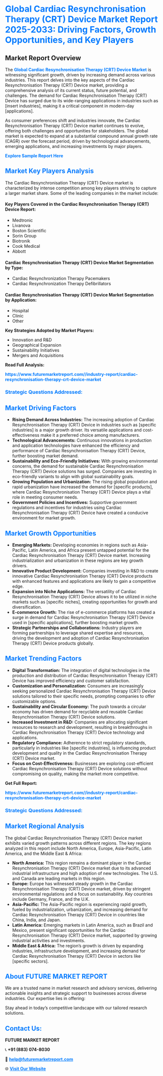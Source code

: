 <h1 style="color: #007BFF;">Global Cardiac Resynchronisation Therapy (CRT) Device Market Report 2025-2033: Driving Factors, Growth Opportunities, and Key Players</h1>

<section id="overview">
<h2>Market Report Overview</h2>
<p>The <a href="https://www.futuremarketreport.com//industry-report/cardiac-resynchronisation-therapy-crt-device-market" style="color: #007BFF; text-decoration: none;"><strong>Global Cardiac Resynchronisation Therapy (CRT) Device Market</strong></a> is witnessing significant growth, driven by increasing demand across various industries. This report delves into the key aspects of the Cardiac Resynchronisation Therapy (CRT) Device market, providing a comprehensive analysis of its current status, future potential, and challenges. The demand for Cardiac Resynchronisation Therapy (CRT) Device has surged due to its wide-ranging applications in industries such as [insert industries], making it a critical component in modern-day [applications].</p>
<p>As consumer preferences shift and industries innovate, the Cardiac Resynchronisation Therapy (CRT) Device market continues to evolve, offering both challenges and opportunities for stakeholders. The global market is expected to expand at a substantial compound annual growth rate (CAGR) over the forecast period, driven by technological advancements, emerging applications, and increasing investments by major players.</p>
</section>

<section id="overview">
<p><a href="https://www.futuremarketreport.com//request-sample/reportId=78848" style="color: #007BFF; text-decoration: none;"><strong>Explore Sample Report Here</strong></a></p>
</section>

<section id="key-players">
<h2 style="color: #007BFF;">Market Key Players Analysis</h2>
<p>The Cardiac Resynchronisation Therapy (CRT) Device market is characterized by intense competition among key players striving to capture a larger market share. Some of the leading companies in the market include:</p>
<h4>Key Players Covered in the Cardiac Resynchronisation Therapy (CRT) Device Report:</h4>
<ul><li>Medtronic</li><li>Livanova</li><li>Boston Scientific</li><li>Sorin Group</li><li>Biotronik</li><li>Cook Medical</li><li>Abbott</li></ul>
<h4>Cardiac Resynchronisation Therapy (CRT) Device Market Segmentation by Type:</h4>
<ul><li>Cardiac Resynchronization Therapy Pacemakers</li><li>Cardiac Resynchronization Therapy Defibrillators</li></ul>

<h4>Cardiac Resynchronisation Therapy (CRT) Device Market Segmentation by Application:</h4>
<ul><li>Hospital</li><li>Clinic</li><li>Other</li></ul>
<p><strong>Key Strategies Adopted by Market Players:</strong></p>
<ul>
<li>Innovation and R&D</li>
<li>Geographical Expansion</li>
<li>Sustainability Initiatives</li>
<li>Mergers and Acquisitions</li>
</ul>
</section>

<section>
<p><strong>Read Full Analysis: </strong></p><a href="https://www.futuremarketreport.com//industry-report/cardiac-resynchronisation-therapy-crt-device-market" style="color: #007BFF; text-decoration: none;"><strong>https://www.futuremarketreport.com//industry-report/cardiac-resynchronisation-therapy-crt-device-market</strong></a>
<h3 style="color: #007BFF;">Strategic Questions Addressed:</h3>
</section>

<section id="driving-factors">
<h2 style="color: #007BFF;">Market Driving Factors</h2>
<ul>
<li><strong>Rising Demand Across Industries:</strong> The increasing adoption of Cardiac Resynchronisation Therapy (CRT) Device in industries such as [specific industries] is a major growth driver. Its versatile applications and cost-effectiveness make it a preferred choice among manufacturers.</li>
<li><strong>Technological Advancements:</strong> Continuous innovations in production and application technologies have enhanced the efficiency and performance of Cardiac Resynchronisation Therapy (CRT) Device, further boosting market demand.</li>
<li><strong>Sustainability and Eco-Friendly Initiatives:</strong> With growing environmental concerns, the demand for sustainable Cardiac Resynchronisation Therapy (CRT) Device solutions has surged. Companies are investing in eco-friendly variants to align with global sustainability goals.</li>
<li><strong>Growing Population and Urbanization:</strong> The rising global population and rapid urbanization have increased the demand for [specific products], where Cardiac Resynchronisation Therapy (CRT) Device plays a vital role in meeting consumer needs.</li>
<li><strong>Government Policies and Incentives:</strong> Supportive government regulations and incentives for industries using Cardiac Resynchronisation Therapy (CRT) Device have created a conducive environment for market growth.</li>
</ul>
</section>

<section id="growth-opportunities">
<h2 style="color: #007BFF;">Market Growth Opportunities</h2>
<ul>
<li><strong>Emerging Markets:</strong> Developing economies in regions such as Asia-Pacific, Latin America, and Africa present untapped potential for the Cardiac Resynchronisation Therapy (CRT) Device market. Increasing industrialization and urbanization in these regions are key growth drivers.</li>
<li><strong>Innovative Product Development:</strong> Companies investing in R&D to create innovative Cardiac Resynchronisation Therapy (CRT) Device products with enhanced features and applications are likely to gain a competitive edge.</li>
<li><strong>Expansion into Niche Applications:</strong> The versatility of Cardiac Resynchronisation Therapy (CRT) Device allows it to be utilized in niche markets such as [specific niches], creating opportunities for growth and diversification.</li>
<li><strong>E-commerce Growth:</strong> The rise of e-commerce platforms has created a surge in demand for Cardiac Resynchronisation Therapy (CRT) Device used in [specific applications], further boosting market growth.</li>
<li><strong>Strategic Partnerships and Collaborations:</strong> Industry players are forming partnerships to leverage shared expertise and resources, driving the development and adoption of Cardiac Resynchronisation Therapy (CRT) Device products globally.</li>
</ul>
</section>

<section id="trending-factors">
<h2 style="color: #007BFF;">Market Trending Factors</h2>
<ul>
<li><strong>Digital Transformation:</strong> The integration of digital technologies in the production and distribution of Cardiac Resynchronisation Therapy (CRT) Device has improved efficiency and customer satisfaction.</li>
<li><strong>Customization and Personalization:</strong> Consumers are increasingly seeking personalized Cardiac Resynchronisation Therapy (CRT) Device solutions tailored to their specific needs, prompting companies to offer customizable options.</li>
<li><strong>Sustainability and Circular Economy:</strong> The push towards a circular economy has driven demand for recyclable and reusable Cardiac Resynchronisation Therapy (CRT) Device solutions.</li>
<li><strong>Increased Investment in R&D:</strong> Companies are allocating significant resources to research and development, resulting in breakthroughs in Cardiac Resynchronisation Therapy (CRT) Device technology and applications.</li>
<li><strong>Regulatory Compliance:</strong> Adherence to strict regulatory standards, particularly in industries like [specific industries], is influencing product development and quality in the Cardiac Resynchronisation Therapy (CRT) Device market.</li>
<li><strong>Focus on Cost-Effectiveness:</strong> Businesses are exploring cost-efficient Cardiac Resynchronisation Therapy (CRT) Device solutions without compromising on quality, making the market more competitive.</li>
</ul>
</section>

<section>
<p><strong>Get Full Report: </strong></p><a href="https://www.futuremarketreport.com//industry-report/cardiac-resynchronisation-therapy-crt-device-market" style="color: #007BFF; text-decoration: none;"><strong>https://www.futuremarketreport.com//industry-report/cardiac-resynchronisation-therapy-crt-device-market</strong></a>
<h3 style="color: #007BFF;">Strategic Questions Addressed:</h3>
</section>


<section id="regional-analysis">
<h2 style="color: #007BFF;">Market Regional Analysis</h2>
<p>The global Cardiac Resynchronisation Therapy (CRT) Device market exhibits varied growth patterns across different regions. The key regions analyzed in this report include North America, Europe, Asia-Pacific, Latin America, and the Middle East & Africa:</p>
<ul>
<li><strong>North America:</strong> This region remains a dominant player in the Cardiac Resynchronisation Therapy (CRT) Device market due to its advanced industrial infrastructure and high adoption of new technologies. The U.S. and Canada are leading markets in this region.</li>
<li><strong>Europe:</strong> Europe has witnessed steady growth in the Cardiac Resynchronisation Therapy (CRT) Device market, driven by stringent environmental regulations and a focus on sustainability. Key countries include Germany, France, and the U.K.</li>
<li><strong>Asia-Pacific:</strong> The Asia-Pacific region is experiencing rapid growth, fueled by industrialization, urbanization, and increasing demand for Cardiac Resynchronisation Therapy (CRT) Device in countries like China, India, and Japan.</li>
<li><strong>Latin America:</strong> Emerging markets in Latin America, such as Brazil and Mexico, present significant opportunities for the Cardiac Resynchronisation Therapy (CRT) Device market, supported by growing industrial activities and investments.</li>
<li><strong>Middle East & Africa:</strong> The region’s growth is driven by expanding industries, infrastructure development, and increasing demand for Cardiac Resynchronisation Therapy (CRT) Device in sectors like [specific sectors].</li>
</ul>
</section>

<footer>
<h2 style="color: #007BFF;">About FUTURE MARKET REPORT</h2>
<p>We are a trusted name in market research and advisory services, delivering actionable insights and strategic support to businesses across diverse industries. Our expertise lies in offering:</p>

<p>Stay ahead in today’s competitive landscape with our tailored research solutions.</p>

<h2 style="color: #007BFF;">Contact Us:</h2>
<p><strong>FUTURE MARKET REPORT</strong></p>
<p>📞 <strong>+91 (883) 074-8030</strong></p>
<p>📧 <strong><a href="mailto:help@futuremarketreport.com" style="color: #007BFF;">help@futuremarketreport.com</a></strong></p>
<p>🌐 <strong><a href="https://www.futuremarketreport.com/" style="color: #007BFF;">Visit Our Website</a></strong></p>
</footer>